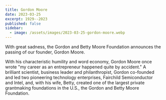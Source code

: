 ```yaml
---
title: Gordon Moore
date: 2023-03-25
excerpt: 1929--2023
published: false
sidebar:
  - image: /assets/images/2023-03-25-gordon-moore.webp
---
```


With great sadness, the Gordon and Betty Moore Foundation announces the passing
of our founder, Gordon Moore.

With his characteristic humility and word economy, Gordon Moore once wrote "my
career as an entrepreneur happened quite by accident." A brilliant scientist,
business leader and philanthropist, Gordon co-founded and led two pioneering
technology enterprises, Fairchild Semiconductor and Intel, and, with his wife,
Betty, created one of the largest private grantmaking foundations in the U.S.,
the Gordon and Betty Moore Foundation.
